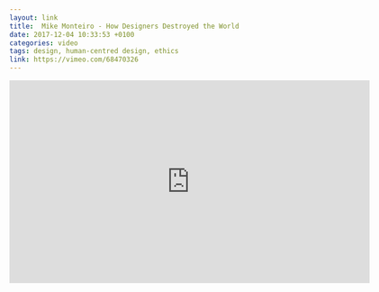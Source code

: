 ```yaml
---
layout: link
title:  Mike Monteiro - How Designers Destroyed the World
date: 2017-12-04 10:33:53 +0100
categories: video
tags: design, human-centred design, ethics
link: https://vimeo.com/68470326 
---
```


<iframe src="https://player.vimeo.com/video/68470326?title=0&byline=0&portrait=0" width="640" height="360" frameborder="0" webkitallowfullscreen mozallowfullscreen allowfullscreen></iframe>

